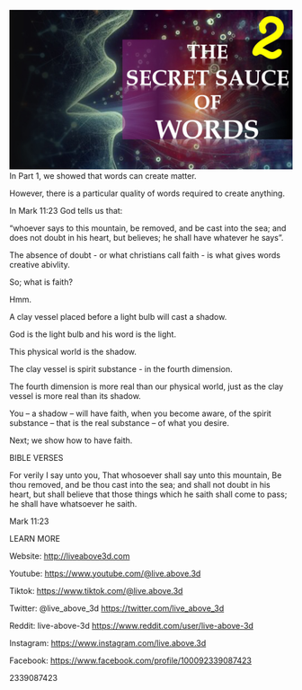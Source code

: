 ![Video cover image](../cover.jpeg "cover-photo")
In Part 1, we showed that words can create matter.

However, there is a particular quality of words required to create anything.

In Mark 11:23 God tells us that: 

“whoever says to this mountain, be removed, and be cast into the sea; and does not doubt in his heart, but believes; he shall have whatever he says”.

The absence of doubt - or what christians call faith - is what gives words creative abivlity.

So; what is faith?

Hmm.

A clay vessel placed before a light bulb will cast a shadow.

God is the light bulb and his word is the light.

This physical world is the shadow. 

The clay vessel is spirit substance - in the fourth dimension.

The fourth dimension is more real than our physical world, just as the clay vessel is more real than its shadow.

You – a shadow – will have faith, when you become aware, of the spirit substance – that is the real substance – of what you desire.

Next; we show how to have faith.

BIBLE VERSES

For verily I say unto you, That whosoever shall say unto this mountain, Be thou removed, and be thou cast into the sea; and shall not doubt in his heart, but shall believe that those things which he saith shall come to pass; he shall have whatsoever he saith.

Mark 11:23

LEARN MORE

Website: http://liveabove3d.com

Youtube: https://www.youtube.com/@live.above.3d

Tiktok: https://www.tiktok.com/@live.above.3d

Twitter: @live_above_3d https://twitter.com/live_above_3d

Reddit: live-above-3d https://www.reddit.com/user/live-above-3d

Instagram: https://www.instagram.com/live.above.3d

Facebook: https://www.facebook.com/profile/100092339087423

2339087423

